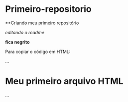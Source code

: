 # Primeiro-repositorio
**Criando  meu primeiro repositório

*editando o readme*

**fica negrito**

Para copiar o código em HTML:

...
<html>
<h1>Meu primeiro arquivo HTML</h1>
</html>
...
